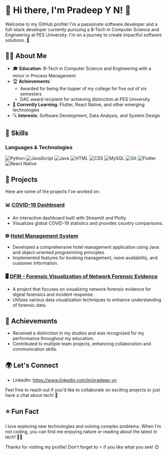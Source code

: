 # 👋 Hi there, I'm **Pradeep Y N**! 🌟

Welcome to my GitHub profile! I'm a passionate software developer and a full-stack developer currently pursuing a B-Tech in Computer Science and Engineering at PES University. I'm on a journey to create impactful software solutions. 🚀

## 👨‍💻 About Me
- 🎓 **Education**: B-Tech in Computer Science and Engineering with a minor in Process Management
- 🏆 **Achievements**: 
  - Awarded for being the topper of my college for five out of six semesters
  - DAC award recipient for achieving distinction at PES University
- 🌱 **Currently Learning**: Flutter, React Native, and other emerging technologies
- 🔍 **Interests**: Software Development, Data Analysis, and System Design

## 💼 Skills
### Languages & Technologies
<div>
    <img src="https://img.icons8.com/color/48/000000/python.png" alt="Python" />
    <img src="https://img.icons8.com/color/48/000000/javascript.png" alt="JavaScript" />
    <img src="https://img.icons8.com/color/48/000000/java-coffee-cup-logo.png" alt="Java" />
    <img src="https://img.icons8.com/color/48/000000/html-5.png" alt="HTML" />
    <img src="https://img.icons8.com/color/48/000000/css3.png" alt="CSS" />
    <img src="https://img.icons8.com/color/48/000000/mysql-logo.png" alt="MySQL" />
    <img src="https://img.icons8.com/color/48/000000/git.png" alt="Git" />
    <img src="https://img.icons8.com/color/48/000000/flutter.png" alt="Flutter" />
    <img src="https://img.icons8.com/color/48/000000/react-native.png" alt="React Native" />
</div>

## 🔧 Projects
Here are some of the projects I've worked on:

### 📊 [COVID-19 Dashboard](https://github.com/Pradeepyn-dev/covid19-dashboard)
- An interactive dashboard built with Streamlit and Plotly.
- Visualizes global COVID-19 statistics and provides country comparisons.

### 🌐 [Hotel Management System](https://github.com/Pradeepyn-dev/Hotel-Management-System.git)
- Developed a comprehensive hotel management application using Java and object-oriented programming principles.
- Implemented features for booking management, room availability, and customer information.

### 🖥️ [DFIR - Forensic Visualization of Network Forensic Evidence](https://github.com/Pradeepyn-dev/DFIR-Forensic-Visualization-of-Network-Forensic-Evidence)
- A project that focuses on visualizing network forensic evidence for digital forensics and incident response.
- Utilizes various data visualization techniques to enhance understanding of forensic data.

## 🌟 Achievements
- Received a distinction in my studies and was recognized for my performance throughout my education.
- Contributed to multiple team projects, enhancing collaboration and communication skills.

## 🌍 Let's Connect
- LinkedIn: https://www.linkedin.com/in/pradeep-yn

Feel free to reach out if you'd like to collaborate on exciting projects or just have a chat about tech! 💬

## ⭐️ Fun Fact
I love exploring new technologies and solving complex problems. When I'm not coding, you can find me enjoying nature or reading about the latest in tech! 🌲📖


Thanks for visiting my profile! Don't forget to ⭐️ if you like what you see! 😊
